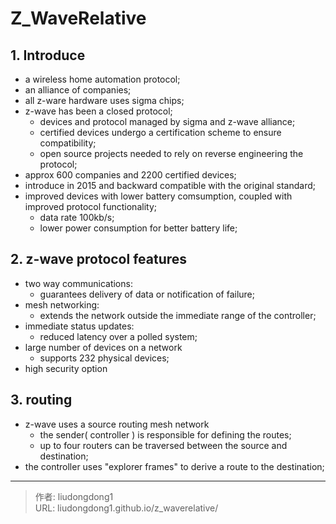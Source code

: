 # Z_WaveRelative


## 1. Introduce

- a wireless home automation protocol;
- an alliance of companies;
- all z-ware hardware uses sigma chips;
- z-wave has been a closed protocol;
  - devices and protocol managed by sigma and z-wave alliance;
  - certified devices undergo a certification scheme to ensure compatibility;
  - open source projects needed to rely on reverse engineering the protocol;
- approx 600 companies and 2200 certified devices;
- introduce in 2015 and backward compatible with the original standard;
- improved devices with lower battery comsumption, coupled with improved protocol functionality;
  - data rate 100kb/s;
  - lower power consumption for better battery life;

## 2. z-wave protocol features

- two way communications:
  - guarantees delivery of data or notification of failure;
- mesh networking:
  - extends the network outside the immediate range of the controller;
- immediate status updates:
  - reduced latency over a polled system;
- large number of devices on  a network
  - supports 232 physical devices;
- high security option

## 3. routing

- z-wave uses a  source routing mesh network
  - the sender( controller ) is responsible for defining the routes;
  - up to four routers can be traversed between the source and destination;
- the controller uses "explorer frames" to derive a route to the destination;

---

> 作者: liudongdong1  
> URL: liudongdong1.github.io/z_waverelative/  


